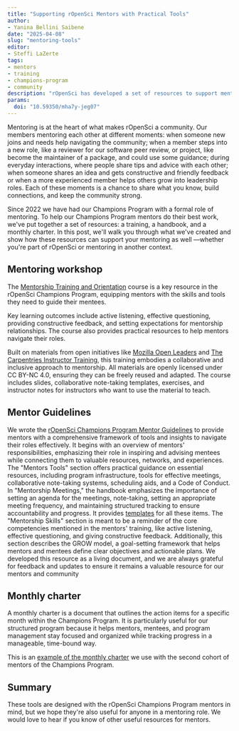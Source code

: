 ```yaml
---
title: "Supporting rOpenSci Mentors with Practical Tools"
author: 
- Yanina Bellini Saibene
date: "2025-04-08"
slug: "mentoring-tools"
editor:
- Steffi LaZerte
tags:
- mentors
- training
- champions-program
- community
description: "rOpenSci has developed a set of resources to support mentors in the Champions Program. In this post, we'll walk you through what we've created and show how these resources can support your mentoring as well —whether you're part of rOpenSci or mentoring in another context."
params:
  doi: "10.59350/mha7y-jeg07"
---
```


Mentoring is at the heart of what makes rOpenSci a community. 
Our members mentoring each other at different moments: 
when someone new joins and needs help navigating the community; 
when a member steps into a new role, like a reviewer for our software peer review, 
or project, like become the maintainer of a package, and could use some guidance; 
during everyday interactions, where people share tips and advice with each other; 
when someone shares an idea and gets constructive and friendly feedback 
or when a more experienced member helps others grow into leadership roles. 
Each of these moments is a chance to share what you know, build connections, and keep the community strong.

Since 2022 we have had our Champions Program with a formal role of mentoring. 
To help our Champions Program mentors do their best work, we've put together a set of resources: a training, a handbook, and a monthly charter. 
In this post, we'll walk you through what we've created and show how these resources can support your mentoring as well —whether you're part of rOpenSci or mentoring in another context.

## Mentoring workshop

The [Mentorship Training and Orientation](https://ropensci-training.github.io/ropensci-mentors/) course is a key resource in the rOpenSci Champions Program, equipping mentors with the skills and tools they need to guide their mentees. 

Key learning outcomes include active listening, effective questioning, providing constructive feedback, and setting expectations for mentorship relationships. The course also provides practical resources to help mentors navigate their roles.

Built on materials from open initiatives like [Mozilla Open Leaders](https://foundation.mozilla.org/en/initiatives/mozilla-open-leaders/) and [The Carpentries Instructor Training](https://carpentries.github.io/instructor-training/), this training embodies a collaborative and inclusive approach to mentorship. All materials are openly licensed under CC BY-NC 4.0, ensuring they can be freely reused and adapted.  The course includes slides, collaborative note-taking templates, exercises, and instructor notes for instructors who want to use the material to teach. 

## Mentor Guidelines

We wrote the [rOpenSci Champions Program Mentor Guidelines](https://ropensci-org.github.io/champions-mentor-guidelines/) to provide mentors with a comprehensive framework of tools and insights to navigate their roles effectively. It begins with an overview of mentors' responsibilities, emphasizing their role in inspiring and advising mentees while connecting them to valuable resources, networks, and experiences.  The "Mentors Tools" section offers practical guidance on essential resources, including program infrastructure, tools for effective meetings, collaborative note-taking systems, scheduling aids, and a Code of Conduct. In "Mentorship Meetings," the handbook emphasizes the importance of setting an agenda for the meetings, note-taking, setting an appropriate meeting frequency, and maintaining structured tracking to ensure accountability and progress.  It provides [templates](https://docs.google.com/document/d/1vjmfbjv9ABJ6fkbtQRMFPydJZ3ypKOIpZ-xf7_iBhvo/) for all these items. 
The "Mentorship Skills" section is meant to be a reminder of the core competencies mentioned in the mentors' training, like active listening, effective questioning, and giving constructive feedback. Additionally, this section describes the GROW model, a goal-setting framework that helps mentors and mentees define clear objectives and actionable plans. 
We developed this resource as a living document, and we are always grateful for feedback and updates to ensure it remains a valuable resource for our mentors and community

## Monthly charter

A monthly charter is a document that outlines the action items for a specific month within the Champions Program. It is particularly useful for our structured program because it helps mentors, mentees, and program management stay focused and organized while tracking progress in a manageable, time-bound way.

This is an [example of the monthly charter](https://docs.google.com/document/d/1-eUCiBukCYRx2Ff6VpMZh2xjAPAxXq5tppVUQjrOWxE/edit?usp=sharing) we use with the second cohort of mentors of the Champions Program.

## Summary

These tools are designed with the rOpenSci Champions Program mentors in mind, but we hope they're also useful for anyone in a mentoring role. 
We would love to hear if you know of other useful resources for mentors.
